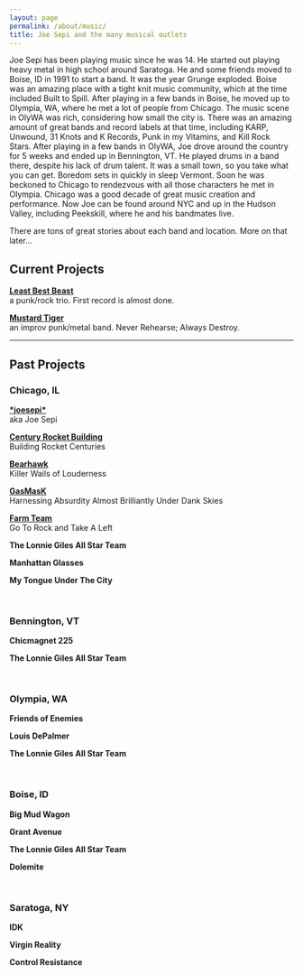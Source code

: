 ```yaml
---
layout: page
permalink: /about/music/
title: Joe Sepi and the many musical outlets
---
```


Joe Sepi has been playing music since he was 14. He started out playing heavy metal in high school around Saratoga. He and some friends moved to Boise, ID in 1991 to start a band. It was the year Grunge exploded. Boise was an amazing place with a tight knit music community, which at the time included Built to Spill. After playing in a few bands in Boise, he moved up to Olympia, WA, where he met a lot of people from Chicago. The music scene in OlyWA was rich, considering how small the city is. There was an amazing amount of great bands and record labels at that time, including KARP, Unwound, 31 Knots and K Records, Punk in my Vitamins, and Kill Rock Stars. After playing in a few bands in OlyWA, Joe drove around the country for 5 weeks and ended up in Bennington, VT. He played drums in a band there, despite his lack of drum talent. It was a small town, so you take what you can get. Boredom sets in quickly in sleep Vermont. Soon he was beckoned to Chicago to rendezvous with all those characters he met in Olympia. Chicago was a good decade of great music creation and performance. Now Joe can be found around NYC and up in the Hudson Valley, including Peekskill, where he and his bandmates live.

There are tons of great stories about each band and location. More on that later...

## Current Projects

**[Least Best Beast](http://leastbestbeast.com)**<br>
a punk/rock trio. First record is almost done.

**[Mustard Tiger](http://mustardtiger.rocks)**<br>
an improv punk/metal band. Never Rehearse; Always Destroy.

---

## Past Projects

### Chicago, IL

**[&#42;joesepi&#42;](/about/music/joesepi)**<br>
aka Joe Sepi

**[Century Rocket Building](/about/music/crb)**<br>
Building Rocket Centuries

**[Bearhawk](/about/music/bearhawk)**<br>
Killer Wails of Louderness

**[GasMasK](/about/music/gasmask)**<br>
Harnessing Absurdity Almost Brilliantly Under Dank Skies

**[Farm Team](/about/music/farm-team)**<br>
Go To Rock and Take A Left

**The Lonnie Giles All Star Team**

**Manhattan Glasses**

**My Tongue Under The City**

<br>

### Bennington, VT

**Chicmagnet 225**

**The Lonnie Giles All Star Team**

<br>

### Olympia, WA

**Friends of Enemies**

**Louis DePalmer**

**The Lonnie Giles All Star Team**

<br>

### Boise, ID

**Big Mud Wagon**

**Grant Avenue**

**The Lonnie Giles All Star Team**

**Dolemite**

<br>

### Saratoga, NY

**IDK**

**Virgin Reality**

**Control Resistance**

